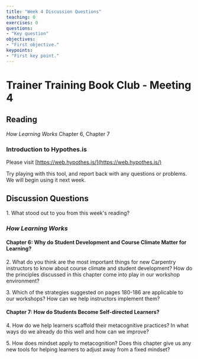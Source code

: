 ```yaml
---	
title: "Week 4 Discussion Questions"	
teaching: 0	
exercises: 0	
questions:	
- "Key question"	
objectives:	
- "First objective."	
keypoints:	
- "First key point."	
---
```


# Trainer Training Book Club - Meeting 4
## Reading
_How Learning Works_ Chapter 6, Chapter 7
### Introduction to Hypothes.is
Please visit [https://web.hypothes.is/](https://web.hypothes.is/)

Try playing with this tool, and report back with any questions or problems. We will begin using it next week.

## Discussion Questions

1\. What stood out to you from this week's reading?

### _How Learning Works_
#### Chapter 6: Why do Student Development and Course Climate Matter for Learning?
2\. What do you think are the most important things for new Carpentry instructors to know about course climate and student development? How do the principles discussed in this chapter come into play in our workshop environment?

3\. Which of the strategies suggested on pages 180-186 are applicable to our workshops? How can we help instructors implement them?

#### Chapter 7: How do Students Become Self-directed Learners?

4\. How do we help learners scaffold their metacognitive practices? In what ways do we already do this well and how can we improve? 

5\. How does mindset apply to metacognition? Does this chapter give us any new tools for helping learners to adjust away from a fixed mindset?
